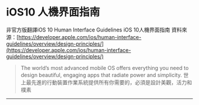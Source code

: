 # iOS10 人機界面指南

非官方版翻譯iOS 10 Human Interface Guidelines  iOS 10人機界面指南 
資料來源：[https://developer.apple.com/ios/human-interface-guidelines/overview/design-principles/](https://developer.apple.com/ios/human-interface-guidelines/overview/design-principles/)

> The world’s most advanced mobile OS offers everything you need to design beautiful, engaging apps that radiate power and simplicity.
世上最先進的行動裝置作業系統提供所有你需要的，必須是設計美觀，活力和樸素
---



